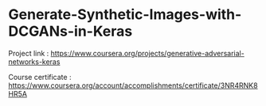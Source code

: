 # Generate-Synthetic-Images-with-DCGANs-in-Keras

Project link : https://www.coursera.org/projects/generative-adversarial-networks-keras

Course certificate : https://www.coursera.org/account/accomplishments/certificate/3NR4RNK8HR5A
